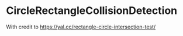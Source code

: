 # CircleRectangleCollisionDetection

With credit to https://yal.cc/rectangle-circle-intersection-test/
